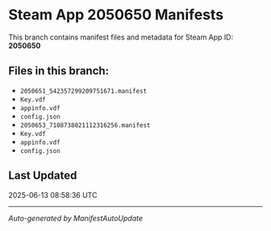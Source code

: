 # Steam App 2050650 Manifests

This branch contains manifest files and metadata for Steam App ID: **2050650**

## Files in this branch:
- `2050651_542357299209751671.manifest`
- `Key.vdf`
- `appinfo.vdf`
- `config.json`
- `2050653_7108738021112316256.manifest`
- `Key.vdf`
- `appinfo.vdf`
- `config.json`

## Last Updated
2025-06-13 08:58:36 UTC

---
*Auto-generated by ManifestAutoUpdate*
